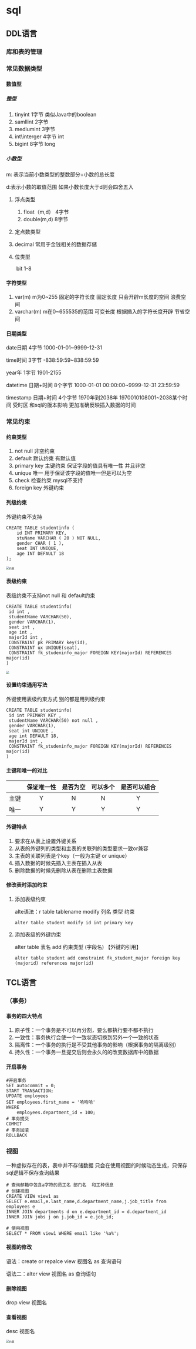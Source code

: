 # sql

## DDL语言

### 库和表的管理

### 常见数据类型

#### 数值型

#####  整型

1. tinyint                       1字节  类似Java中的boolean  
2. samllint                     2字节   
3. mediumint                3字节     
4. int\interger                4字节     int 
5. bigint                        8字节     long

##### 小数型

m: 表示当前小数类型的整数部分+小数的总长度

d:表示小数的取值范围 如果小数长度大于d则会四舍五入

1. 浮点类型
   1. float（m,d） 	4字节		
   2. double(m,d)      8字节
2. 定点数类型
   
1. decimal 			常用于金钱相关的数据存储
   
3. 位类型

   ​	bit                      1-8

#### 字符类型

1. var(m) m为0~255 固定的字符长度     固定长度   只会开辟m长度的空间        浪费空间 
2. varchar(m) m在0~655535的范围       可变长度   根据插入的字符长度开辟    节省空间

#### 日期类型

date日期     4字节     1000-01-01~9999-12-31

time时间     3字节      -838:59:59~838:59:59

year年		1字节		1901-2155

datetime 日期+时间             8个字节 1000-01-01 00:00:00~9999-12-31  23:59:59

timestamp 日期+时间         4个字节   1970年到2038年  1970010108001~2038某个时间  受时区  和sql的版本影响 更加准确反映插入数据的时间

### 常见约束

#### 约束类型

1. not null 非空约束
2. default  默认约束  有默认值 
3. primary key 主键约束 保证字段的值具有唯一性 并且非空
4. unique 唯一 用于保证该字段的值唯一但是可以为空
5. check 检查约束 mysql不支持
6. foreign key 外键约束

#### 列级约束

外键约束不支持

```mysql
CREATE TABLE studentinfo (
	id INT PRIMARY KEY,
	stuName VARCHAR ( 20 ) NOT NULL,
	gender CHAR ( 1 ),
	seat INT UNIQUE,
	age INT DEFAULT 18 
);
```

<img src=".\img\约束.png" alt="约束" style="zoom:50%;" />



#### 表级约束

表级约束不支持not null 和 default约束

```mysql
CREATE TABLE studentinfo(
 id int ,
 studentName VARCHAR(50),
 gender VARCHAR(1),
 seat int ,
 age int ,
 majorId int ,
 CONSTRAINT pk PRIMARY key(id),
 CONSTRAINT ux UNIQUE(seat),
 CONSTRAINT fk_studeninfo_major FOREIGN KEY(majorId) REFERENCES major(id)
)

```

<img src =".\img\表级约束.png" style="zoom:50%;" />

#### 设置约束通用写法

外键使用表级约束方式 别的都是用列级约束

```mysql
CREATE TABLE studentinfo(
 id int PRIMARY KEY ,
 studentName VARCHAR(50) not null ,
 gender VARCHAR(1),
 seat int UNIQUE ,
 age int DEFAULT 18,
 majorId int ,
 CONSTRAINT fk_studeninfo_major FOREIGN KEY(majorId) REFERENCES major(id)
)
```

#### 主键和唯一的对比

|      | 保证唯一性 | 是否为空 | 可以多个 | 是否可以组合 |
| :--: | :--------: | :------: | :------: | :----------: |
| 主键 |     Y      |    N     |    N     |      Y       |
| 唯一 |     Y      |    Y     |    Y     |      Y       |

#### 外键特点

1. 要求在从表上设置外键关系
2. 从表的外键列的类型和主表的关联列的类型要求一致or兼容
3. 主表的关联列表是个key（一般为主键 or unique） 
4. 插入数据的时候先插入主表在插入从表
5. 删除数据的时候先删除从表在删除主表数据

#### 修改表时添加约束

1. 添加表级约束

   alte语法：r table  tablename modify 列名 类型  约束

   ```mysql
   alter table student modify id int primary key
   ```

2. 添加表级的外键约束

   alter  table 表名  add 约束类型 (字段名)  【外键的引用】

    ```mysql
   alter table student add constraint fk_student_major foreign key (majorid) references major(id)
    ```

## TCL语言 

### （事务）

#### 事务的四大特点

1. 原子性：一个事务是不可以再分割，要么都执行要不都不执行
2. 一致性：事务执行会使一个一致状态切换到另外一个一致的状态
3. 隔离性：一个事务的执行是不受其他事务的影响（根据事务的隔离级别）
4. 持久性：一个事务一旦提交后则会永久的的改变数据库中的数据

#### 开启事务

```mysql
#开启事务
SET autocommit = 0;
START TRANSACTION;
UPDATE employees 
SET employees.first_name = '哈哈哈' 
WHERE
	employees.department_id = 100;
# 事务提交
COMMIT
# 事务回滚
ROLLBACK
```

### 视图

一种虚拟存在的表，表中并不存储数据 只会在使用视图的时候动态生成，只保存sql逻辑不保存查询结果

```mysql
# 查询邮箱中包含a字符的员工名 部门名  和工种信息
# 创建视图
CREATE VIEW view1 as 
SELECT e.email,e.last_name,d.department_name,j.job_title from
employees e 
INNER JOIN departments d on e.department_id = d.department_id
INNER JOIN jobs j on j.job_id = e.job_id;

# 使用视图
SELECT * FROM view1 WHERE email like '%a%';
```

#### 视图的修改

语法：create or repalce view 视图名 as 查询语句

语法二：alter view 视图名 as 查询语句

#### 删除视图

drop view  视图名

#### 查看视图

desc  视图名

<img src=".\img\视图.png"  alt="约束" style="zoom:50%;" />







































